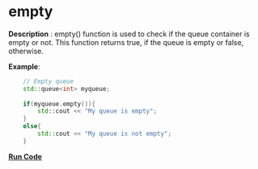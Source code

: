 # empty

**Description** : empty() function is used to check if the queue container is empty or not. This function returns true, if the queue is empty or false, otherwise.

**Example**:
```cpp
    // Empty queue
    std::queue<int> myqueue;
    
    if(myqueue.empty()){
        std::cout << "My queue is empty";
    }
    else{
        std::cout << "My queue is not empty";
    }
```
**[Run Code](https://rextester.com/LONM40957)**
